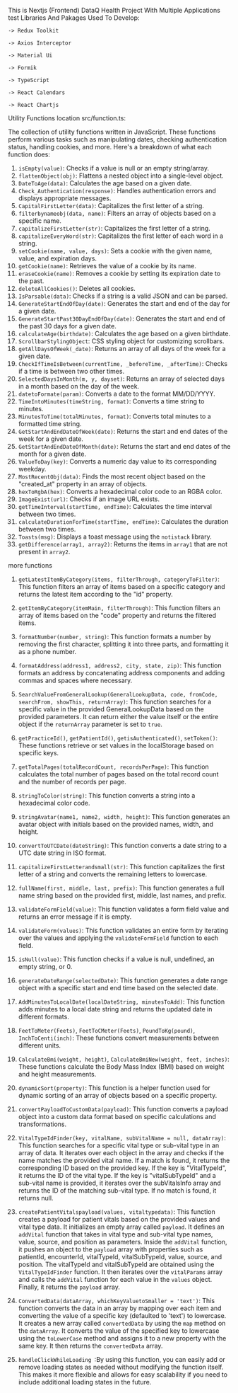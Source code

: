 This is Nextjs (Frontend) DataQ Health Project With Multiple Applications
test
Libraries And Pakages Used To Develop:

    -> Redux Toolkit

    -> Axios Interceptor

    -> Material Ui

    -> Formik

    -> TypeScript

    -> React Calendars

    -> React Chartjs

Utility Functions location src/function.ts:

The collection of utility functions written in JavaScript. These functions perform various tasks such as manipulating dates, checking authentication status, handling cookies, and more. Here's a breakdown of what each function does:

1. `isEmpty(value)`: Checks if a value is null or an empty string/array.
2. `flattenObject(obj)`: Flattens a nested object into a single-level object.
3. `DateToAge(data)`: Calculates the age based on a given date.
4. `Check_Authentication(response)`: Handles authentication errors and displays appropriate messages.
5. `CapitalFirstLetter(data)`: Capitalizes the first letter of a string.
6. `filterbynameobj(data, name)`: Filters an array of objects based on a specific name.
7. `capitalizeFirstLetter(str)`: Capitalizes the first letter of a string.
8. `capitalizeEveryWord(str)`: Capitalizes the first letter of each word in a string.
9. `setCookie(name, value, days)`: Sets a cookie with the given name, value, and expiration days.
10. `getCookie(name)`: Retrieves the value of a cookie by its name.
11. `eraseCookie(name)`: Removes a cookie by setting its expiration date to the past.
12. `deleteAllCookies()`: Deletes all cookies.
13. `IsParsable(data)`: Checks if a string is a valid JSON and can be parsed.
14. `GenerateStartEndOfDay(date)`: Generates the start and end of the day for a given date.
15. `GenerateStartPast30DayEndOfDay(date)`: Generates the start and end of the past 30 days for a given date.
16. `calculateAge(birthdate)`: Calculates the age based on a given birthdate.
17. `ScrollbarStylingObject`: CSS styling object for customizing scrollbars.
18. `getAllDaysOfWeek(_date)`: Returns an array of all days of the week for a given date.
19. `CheckIfTimeIsBetween(currentTime, _beforeTime, _afterTime)`: Checks if a time is between two other times.
20. `SelectedDaysInMonth(m, y, dayset)`: Returns an array of selected days in a month based on the day of the week.
21. `datetoFormate(param)`: Converts a date to the format MM/DD/YYYY.
22. `TimeIntoMinutes(timeString, format)`: Converts a time string to minutes.
23. `MinutesToTime(totalMinutes, format)`: Converts total minutes to a formatted time string.
24. `GetStartAndEndDateOfWeek(date)`: Returns the start and end dates of the week for a given date.
25. `GetStartAndEndDateOfMonth(date)`: Returns the start and end dates of the month for a given date.
26. `ValueToDay(key)`: Converts a numeric day value to its corresponding weekday.
27. `MostRecentObj(data)`: Finds the most recent object based on the "created_at" property in an array of objects.
28. `hexToRgbA(hex)`: Converts a hexadecimal color code to an RGBA color.
29. `ImageExist(url)`: Checks if an image URL exists.
30. `getTimeInterval(startTime, endTime)`: Calculates the time interval between two times.
31. `calculateDurationForTime(startTime, endTime)`: Calculates the duration between two times.
32. `Toasts(msg)`: Displays a toast message using the `notistack` library.
33. `getDifference(array1, array2)`: Returns the items in `array1` that are not present in `array2`.

more functions

1. `getLatestItemByCategory(items, filterThrough, categoryToFilter)`: This function filters an array of items based on a specific category and returns the latest item according to the "id" property.

2. `getItemByCategory(itemMain, filterThrough)`: This function filters an array of items based on the "code" property and returns the filtered items.

3. `formatNumber(number, string)`: This function formats a number by removing the first character, splitting it into three parts, and formatting it as a phone number.

4. `formatAddress(address1, address2, city, state, zip)`: This function formats an address by concatenating address components and adding commas and spaces where necessary.

5. `SearchValueFromGeneralLookup(GeneralLookupData, code, fromCode, searchFrom, showThis, returnArray)`: This function searches for a specific value in the provided GeneralLookupData based on the provided parameters. It can return either the value itself or the entire object if the `returnArray` parameter is set to `true`.

6. `getPracticeId()`, `getPatientId()`, `getisAuthenticated()`, `setToken()`: These functions retrieve or set values in the localStorage based on specific keys.

7. `getTotalPages(totalRecordCount, recordsPerPage)`: This function calculates the total number of pages based on the total record count and the number of records per page.

8. `stringToColor(string)`: This function converts a string into a hexadecimal color code.

9. `stringAvatar(name1, name2, width, height)`: This function generates an avatar object with initials based on the provided names, width, and height.

10. `convertToUTCDate(dateString)`: This function converts a date string to a UTC date string in ISO format.

11. `capitalizeFirstLetterandsmall(str)`: This function capitalizes the first letter of a string and converts the remaining letters to lowercase.

12. `fullName(first, middle, last, prefix)`: This function generates a full name string based on the provided first, middle, last names, and prefix.

13. `validateFormField(value)`: This function validates a form field value and returns an error message if it is empty.

14. `validateForm(values)`: This function validates an entire form by iterating over the values and applying the `validateFormField` function to each field.

15. `isNull(value)`: This function checks if a value is null, undefined, an empty string, or 0.

16. `generateDateRange(selectedDate)`: This function generates a date range object with a specific start and end time based on the selected date.

17. `AddMinutesToLocalDate(localDateString, minutesToAdd)`: This function adds minutes to a local date string and returns the updated date in different formats.

18. `FeetToMeter(Feets)`, `FeetToCMeter(Feets)`, `PoundToKg(pound)`, `InchToCenti(inch)`: These functions convert measurements between different units.

19. `CalculateBmi(weight, height)`, `CalculateBmiNew(weight, feet, inches)`: These functions calculate the Body Mass Index (BMI) based on weight and height measurements.

20. `dynamicSort(property)`: This function is a helper function used for dynamic sorting of an array of objects based on a specific property.

21. `convertPayloadToCustomData(payload)`: This function converts a payload object into a custom data format based on specific calculations and transformations.

22. `VitalTypeIdFinder(key, vitalName, subVitalName = null, dataArray)`: This function searches for a specific vital type or sub-vital type in an array of data. It iterates over each object in the array and checks if the name matches the provided vital name. If a match is found, it returns the corresponding ID based on the provided key. If the key is "VitalTypeId", it returns the ID of the vital type. If the key is "vitalSubTypeId" and a sub-vital name is provided, it iterates over the subVitalsInfo array and returns the ID of the matching sub-vital type. If no match is found, it returns null.

23. `createPatientVitalspayload(values, vitaltypedata)`: This function creates a payload for patient vitals based on the provided values and vital type data. It initializes an empty array called `payload`. It defines an `addVital` function that takes in vital type and sub-vital type names, value, source, and position as parameters. Inside the `addVital` function, it pushes an object to the `payload` array with properties such as patientId, encounterId, vitalTypeId, vitalSubTypeId, value, source, and position. The vitalTypeId and vitalSubTypeId are obtained using the `VitalTypeIdFinder` function. It then iterates over the `vitalParams` array and calls the `addVital` function for each value in the `values` object. Finally, it returns the `payload` array.

24. `ConvertedData(dataArray, whichKeyValuetoSmaller = 'text')`: This function converts the data in an array by mapping over each item and converting the value of a specific key (defaulted to 'text') to lowercase. It creates a new array called `convertedData` by using the `map` method on the `dataArray`. It converts the value of the specified key to lowercase using the `toLowerCase` method and assigns it to a new property with the same key. It then returns the `convertedData` array.
25. `handleClickWhileLoading `:By using this function, you can easily add or remove loading states as needed without modifying the function itself. This makes it more flexible and allows for easy scalability if you need to include additional loading states in the future.
